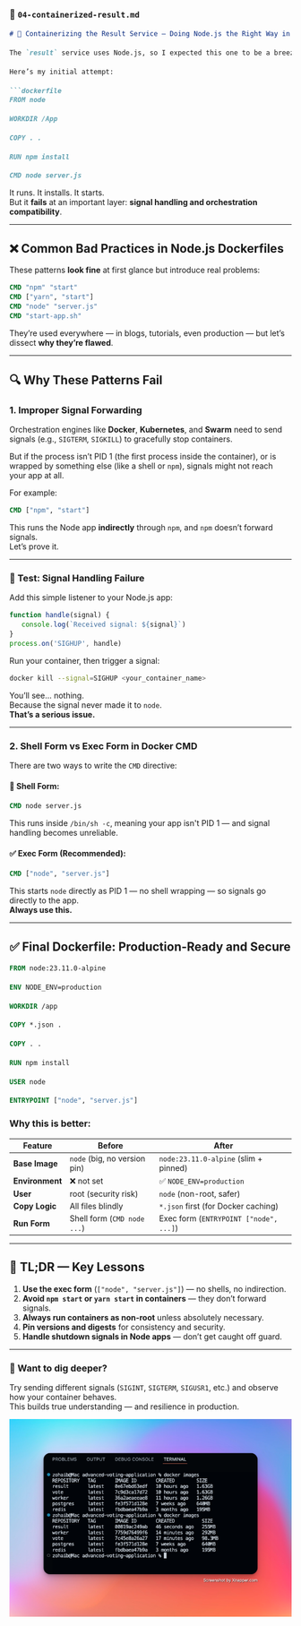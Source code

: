 ### 📄 `04-containerized-result.md`

```markdown
# 🚦 Containerizing the Result Service — Doing Node.js the Right Way in Docker

The `result` service uses Node.js, so I expected this one to be a breeze — `copy`, `npm install`, `run`. And yes, that works... but working isn't the same as **correct**, especially in a containerized, orchestrated world.

Here’s my initial attempt:

```dockerfile
FROM node

WORKDIR /App

COPY . .

RUN npm install

CMD node server.js
```

It runs. It installs. It starts.  
But it **fails** at an important layer: **signal handling and orchestration compatibility**.

---

## ❌ Common Bad Practices in Node.js Dockerfiles

These patterns **look fine** at first glance but introduce real problems:

```dockerfile
CMD "npm" "start"
CMD ["yarn", "start"]
CMD "node" "server.js"
CMD "start-app.sh"
```

They’re used everywhere — in blogs, tutorials, even production — but let’s dissect **why they’re flawed**.

---

## 🔍 Why These Patterns Fail

### 1. **Improper Signal Forwarding**

Orchestration engines like **Docker**, **Kubernetes**, and **Swarm** need to send signals (e.g., `SIGTERM`, `SIGKILL`) to gracefully stop containers.

But if the process isn’t PID 1 (the first process inside the container), or is wrapped by something else (like a shell or `npm`), signals might not reach your app at all.

For example:

```dockerfile
CMD ["npm", "start"]
```

This runs the Node app **indirectly** through `npm`, and `npm` doesn’t forward signals.  
Let’s prove it.

---

### 🧪 Test: Signal Handling Failure

Add this simple listener to your Node.js app:

```js
function handle(signal) {
   console.log(`Received signal: ${signal}`)
}
process.on('SIGHUP', handle)
```

Run your container, then trigger a signal:

```bash
docker kill --signal=SIGHUP <your_container_name>
```

You’ll see... nothing.  
Because the signal never made it to `node`.  
**That’s a serious issue.**

---

### 2. **Shell Form vs Exec Form in Docker CMD**

There are two ways to write the `CMD` directive:

#### 🚫 Shell Form:

```dockerfile
CMD node server.js
```

This runs inside `/bin/sh -c`, meaning your app isn't PID 1 — and signal handling becomes unreliable.

#### ✅ Exec Form (Recommended):

```dockerfile
CMD ["node", "server.js"]
```

This starts `node` directly as PID 1 — no shell wrapping — so signals go directly to the app.  
**Always use this.**

---

## ✅ Final Dockerfile: Production-Ready and Secure

```dockerfile
FROM node:23.11.0-alpine

ENV NODE_ENV=production

WORKDIR /app

COPY *.json .

COPY . .

RUN npm install

USER node

ENTRYPOINT ["node", "server.js"]
```

### Why this is better:

| Feature           | Before                          | After                                 |
|------------------|----------------------------------|----------------------------------------|
| **Base Image**    | `node` (big, no version pin)     | `node:23.11.0-alpine` (slim + pinned) |
| **Environment**   | ❌ not set                       | ✅ `NODE_ENV=production`              |
| **User**          | root (security risk)             | `node` (non-root, safer)              |
| **Copy Logic**    | All files blindly                | `*.json` first (for Docker caching)   |
| **Run Form**      | Shell form (`CMD node ...`)      | Exec form (`ENTRYPOINT ["node", ...]`) |

---

## 🧠 TL;DR — Key Lessons

1. **Use the exec form** (`["node", "server.js"]`) — no shells, no indirection.
2. **Avoid `npm start` or `yarn start` in containers** — they don’t forward signals.
3. **Always run containers as non-root** unless absolutely necessary.
4. **Pin versions and digests** for consistency and security.
5. **Handle shutdown signals in Node apps** — don’t get caught off guard.

---

### 🧪 Want to dig deeper?

Try sending different signals (`SIGINT`, `SIGTERM`, `SIGUSR1`, etc.) and observe how your container behaves.  
This builds true understanding — and resilience in production.

![Result](/images/images-comparison.png)

